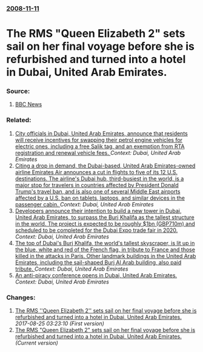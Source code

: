 ### [2008-11-11](/news/2008/11/11/index.md)

#  The RMS "Queen Elizabeth 2" sets sail on her final voyage before she is refurbished and turned into a hotel in Dubai, United Arab Emirates. 




### Source:

1. [BBC News](http://news.bbc.co.uk/1/hi/england/hampshire/7723073.stm)

### Related:

1. [City officials in Dubai, United Arab Emirates, announce that residents will receive incentives for swapping their petrol engine vehicles for electric ones, including a free Salik tag, and an exemption from RTA registration and renewal vehicle fees. ](/news/2017/09/24/city-officials-in-dubai-united-arab-emirates-announce-that-residents-will-receive-incentives-for-swapping-their-petrol-engine-vehicles-for.md) _Context: Dubai, United Arab Emirates_
2. [Citing a drop in demand, the Dubai-based, United Arab Emirates-owned airline Emirates Air announces a cut in flights to five of its 12 U.S. destinations. The airline's Dubai hub, third-busiest in the world, is a major stop for travelers in countries affected by President Donald Trump's travel ban, and is also one of several Middle East airports affected by a U.S. ban on tablets, laptops, and similar devices in the passenger cabin. ](/news/2017/04/19/citing-a-drop-in-demand-the-dubai-based-united-arab-emirates-owned-airline-emirates-air-announces-a-cut-in-flights-to-five-of-its-12-u-s.md) _Context: Dubai, United Arab Emirates_
3. [Developers announce their intention to build a new tower in Dubai, United Arab Emirates, to surpass the Burj Khalifa as the tallest structure in the world. The project is expected to be roughly $1bn (GBP710m) and scheduled to be completed for the Dubai Expo trade fair in 2020. ](/news/2016/04/10/developers-announce-their-intention-to-build-a-new-tower-in-dubai-united-arab-emirates-to-surpass-the-burj-khalifa-as-the-tallest-structur.md) _Context: Dubai, United Arab Emirates_
4. [The top of Dubai's Burj Khalifa, the world's tallest skyscraper, is lit up in the blue, white and red of the French flag, in tribute to France and those killed in the attacks in Paris. Other landmark buildings in the United Arab Emirates, including the sail-shaped Burj Al Arab building, also paid tribute. ](/news/2015/11/15/the-top-of-dubai-s-burj-khalifa-the-world-s-tallest-skyscraper-is-lit-up-in-the-blue-white-and-red-of-the-french-flag-in-tribute-to-fran.md) _Context: Dubai, United Arab Emirates_
5. [An anti-piracy conference opens in Dubai, United Arab Emirates. ](/news/2011/04/18/an-anti-piracy-conference-opens-in-dubai-united-arab-emirates.md) _Context: Dubai, United Arab Emirates_

### Changes:

1. [ The RMS ''Queen Elizabeth 2'' sets sail on her final voyage before she is refurbished and turned into a hotel in Dubai, United Arab Emirates. ](/news/2008/11/11/the-rms-queen-elizabeth-2-sets-sail-on-her-final-voyage-before-she-is-refurbished-and-turned-into-a-hotel-in-dubai-united-arab-emirate.md) _2017-08-25 03:23:10 (First version)_
1. [ The RMS "Queen Elizabeth 2" sets sail on her final voyage before she is refurbished and turned into a hotel in Dubai, United Arab Emirates. ](/news/2008/11/11/the-rms-queen-elizabeth-2-sets-sail-on-her-final-voyage-before-she-is-refurbished-and-turned-into-a-hotel-in-dubai-united-arab-emirates.md) _(Current version)_
